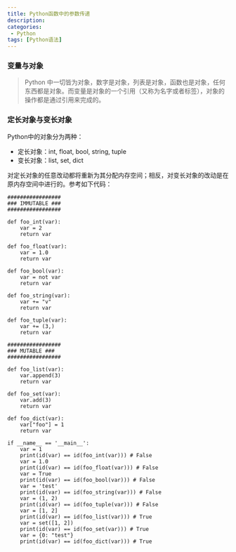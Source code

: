 ```yaml
---
title: Python函数中的参数传递
description: 
categories:
 - Python
tags: [Python语法]
---
```

### 变量与对象
>Python 中一切皆为对象，数字是对象，列表是对象，函数也是对象，任何东西都是对象。而变量是对象的一个引用（又称为名字或者标签），对象的操作都是通过引用来完成的。

### 定长对象与变长对象
Python中的对象分为两种：

- 定长对象：int, float, bool, string, tuple
- 变长对象：list, set, dict

对定长对象的任意改动都将重新为其分配内存空间；相反，对变长对象的改动是在原内存空间中进行的。参考如下代码：

```
#################
### IMMUTABLE ###
#################

def foo_int(var):
	var = 2
	return var

def foo_float(var):
	var = 1.0
	return var

def foo_bool(var):
	var = not var
	return var

def foo_string(var):
	var += "v"
	return var

def foo_tuple(var):
	var += (3,)
	return var

#################
### MUTABLE ###
#################

def foo_list(var):
	var.append(3)
	return var

def foo_set(var):
	var.add(3)
	return var

def foo_dict(var):
	var["foo"] = 1
	return var

if __name__ == '__main__':
	var = 1
	print(id(var) == id(foo_int(var))) # False
	var = 1.0
	print(id(var) == id(foo_float(var))) # False
	var = True
	print(id(var) == id(foo_bool(var))) # False
	var = 'test'
	print(id(var) == id(foo_string(var))) # False
	var = (1, 2)
	print(id(var) == id(foo_tuple(var))) # False
	var = [1, 2]
	print(id(var) == id(foo_list(var))) # True
	var = set([1, 2])
	print(id(var) == id(foo_set(var))) # True
	var = {0: "test"}
	print(id(var) == id(foo_dict(var))) # True
```

